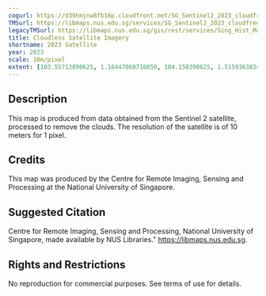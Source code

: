 ```yaml
---
cogurl: https://d39hmjnw8fb16p.cloudfront.net/SG_Sentinel2_2023_cloudfreemosaic_COG.tif
TMSurl: https://libmaps.nus.edu.sg/services/SG_Sentinel2_2023_cloudfreemosaic_COG/{z}/{y}/{x}
legacyTMSurl: https://libmaps.nus.edu.sg/gis/rest/services/Sing_Hist_Maps/SG_Sentinel2_2023_cloudfreemosaic_COG/MapServer/tile/{z}/{y}/{x}
title: Cloudless Satellite Imagery
shortname: 2023 Satellite
year: 2023
scale: 10m/pixel
extent: [103.55712890625, 1.16447060718059, 104.150390625, 1.5159363834517023]
---
```


## Description

This map is produced from data obtained from the Sentinel 2 satellite, processed to remove the clouds. The resolution of the satellite is of 10 meters for 1 pixel.

## Credits

This map was produced by the Centre for Remote Imaging, Sensing and Processing at the National University of Singapore.

## Suggested Citation

Centre for Remote Imaging, Sensing and Processing, National University of Singapore, made available by NUS Libraries." https://libmaps.nus.edu.sg.

## Rights and Restrictions

No reproduction for commercial purposes. See terms of use for details.
